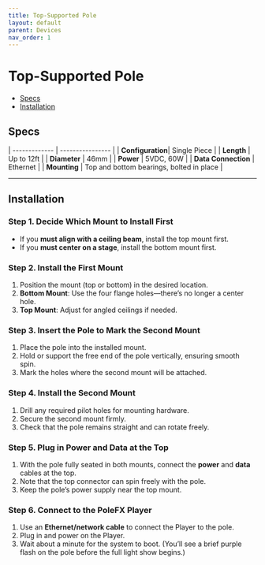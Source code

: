 ```yaml
---
title: Top-Supported Pole
layout: default
parent: Devices
nav_order: 1
---
```


# Top-Supported Pole

- [Specs](#specs)
- [Installation](#installation)

## Specs

| -------------    | ----------------   |
| **Configuration**| Single Piece       |
| **Length**       | Up to 12ft         |
| **Diameter**     | 46mm               |
| **Power**        | 5VDC, 60W          |
| **Data Connection** | Ethernet        |
| **Mounting**     | Top and bottom bearings, bolted in place |

---

## Installation

### Step 1. Decide Which Mount to Install First

- If you **must align with a ceiling beam**, install the top mount first.  
- If you **must center on a stage**, install the bottom mount first.

### Step 2. Install the First Mount

1. Position the mount (top or bottom) in the desired location.  
2. **Bottom Mount**: Use the four flange holes—there’s no longer a center hole.  
3. **Top Mount**: Adjust for angled ceilings if needed.  

### Step 3. Insert the Pole to Mark the Second Mount

1. Place the pole into the installed mount.  
2. Hold or support the free end of the pole vertically, ensuring smooth spin.  
3. Mark the holes where the second mount will be attached.

### Step 4. Install the Second Mount

1. Drill any required pilot holes for mounting hardware.  
2. Secure the second mount firmly.  
3. Check that the pole remains straight and can rotate freely.

### Step 5. Plug in Power and Data at the Top

1. With the pole fully seated in both mounts, connect the **power** and **data** cables at the top.  
2. Note that the top connector can spin freely with the pole.  
3. Keep the pole’s power supply near the top mount.

### Step 6. Connect to the PoleFX Player

1. Use an **Ethernet/network cable** to connect the Player to the pole.  
2. Plug in and power on the Player.  
3. Wait about a minute for the system to boot. (You’ll see a brief purple flash on the pole before the full light show begins.)
